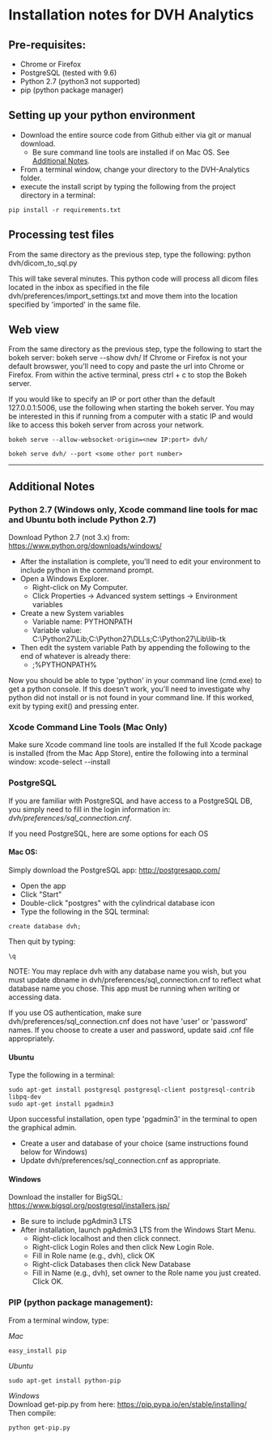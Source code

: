 # Installation notes for DVH Analytics

## Pre-requisites:
 - Chrome or Firefox
 - PostgreSQL (tested with 9.6)
 - Python 2.7 (python3 not supported)
 - pip (python package manager)

## Setting up your python environment
 - Download the entire source code from Github either via git or manual download.
   - Be sure command line tools are installed if on Mac OS. See [Additional Notes](#additional-notes).
 - From a terminal window, change your directory to the DVH-Analytics folder.
 - execute the install script by typing the following from the project directory in a terminal:
~~~~
pip install -r requirements.txt
~~~~


## Processing test files
From the same directory as the previous step, type the following:
python dvh/dicom_to_sql.py

This will take several minutes. This python code will process all dicom files located in the inbox as specified
in the file dvh/preferences/import_settings.txt and move them into the location specified by 'imported' in the
same file.


## Web view
From the same directory as the previous step, type the following to start the bokeh server:
bokeh serve --show dvh/
If Chrome or Firefox is not your default browswer, you'll need to copy and paste the url into Chrome or Firefox.
From within the active terminal, press ctrl + c to stop the Bokeh server.

If you would like to specify an IP or port other than the default 127.0.0.1:5006, use the following when starting
the bokeh server.  You may be interested in this if running from a computer with a static IP and would like
to access this bokeh server from across your network.
~~~~
bokeh serve --allow-websocket-origin=<new IP:port> dvh/
~~~~
~~~~
bokeh serve dvh/ --port <some other port number>
~~~~

----------------------------------------------------------------------------------------------
## Additional Notes

### Python 2.7 (Windows only, Xcode command line tools for mac and Ubuntu both include Python 2.7)
Download Python 2.7 (not 3.x) from:  
https://www.python.org/downloads/windows/

 - After the installation is complete, you'll need to edit your environment to include python in the command prompt.
 - Open a Windows Explorer.
   - Right-click on My Computer.
   - Click Properties -> Advanced system settings -> Environment variables
 - Create a new System variables
   - Variable name: PYTHONPATH
   - Variable value: C:\Python27\Lib;C:\Python27\DLLs;C:\Python27\Lib\lib-tk
 - Then edit the system variable Path by appending the following to the end of whatever is already there:
   - ;%PYTHONPATH%

Now you should be able to type 'python' in your command line (cmd.exe) to get a python console. If this doesn't work,
you'll need to investigate why python did not install or is not found in your command line.  If this worked, exit by
typing exit() and pressing enter.


### Xcode Command Line Tools (Mac Only)
Make sure Xcode command line tools are installed
If the full Xcode package is installed (from the Mac App Store), entire the following into a terminal window:
xcode-select --install


### PostgreSQL
If you are familiar with PostgreSQL and have access to a PostgreSQL DB, you simply need to fill in the
login information in:
*dvh/preferences/sql_connection.cnf*.

If you need PostgreSQL, here are some options for each OS

#### Mac OS:
Simply download the PostgreSQL app: http://postgresapp.com/  
 - Open the app
 - Click "Start"
 - Double-click "postgres" with the cylindrical database icon
 - Type the following in the SQL terminal:
~~~~
create database dvh;
~~~~
Then quit by typing:
~~~~
\q
~~~~

NOTE: You may replace dvh with any database name you wish, but you must update dbname in
dvh/preferences/sql_connection.cnf to reflect what database name you chose.
This app must be running when writing or accessing data.

If you use OS authentication, make sure dvh/preferences/sql_connection.cnf does not have 'user' or 'password' names.
If you choose to create a user and password, update said .cnf file appropriately.

#### Ubuntu
Type the following in a terminal:
~~~~
sudo apt-get install postgresql postgresql-client postgresql-contrib libpq-dev
sudo apt-get install pgadmin3
~~~~
Upon successful installation, open type 'pgadmin3' in the terminal to open the graphical admin.
 - Create a user and database of your choice (same instructions found below for Windows)
 - Update dvh/preferences/sql_connection.cnf as appropriate.

#### Windows
Download the installer for BigSQL: https://www.bigsql.org/postgresql/installers.jsp/

 - Be sure to include pgAdmin3 LTS
 - After installation, launch pgAdmin3 LTS from the Windows Start Menu.
   - Right-click localhost and then click connect.
   - Right-click Login Roles and then click New Login Role.
   - Fill in Role name (e.g., dvh), click OK
   - Right-click Databases then click New Database
   - Fill in Name (e.g., dvh), set owner to the Role name you just created. Click OK.


### PIP (python package management):
From a terminal window, type:

*Mac*
~~~~
easy_install pip
~~~~

*Ubuntu*
~~~~
sudo apt-get install python-pip
~~~~

*Windows*  
Download get-pip.py from here: https://pip.pypa.io/en/stable/installing/  
Then compile:
~~~~
python get-pip.py
~~~~